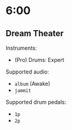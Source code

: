 # 6:00

## Dream Theater

Instruments:

  * (Pro) Drums: Expert

Supported audio:

  * `album` (Awake)
  * `jammit`

Supported drum pedals:

  * `1p`
  * `2p`
